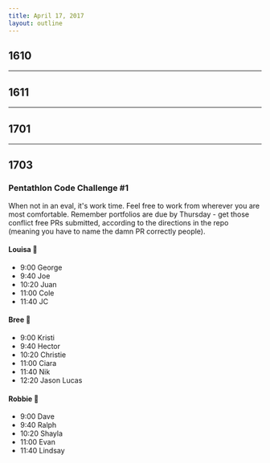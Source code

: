 ```yaml
---
title: April 17, 2017
layout: outline
---
```


## 1610

----------------------------------------------- 

## 1611

-----------------------------------------------

## 1701

-----------------------------------------------

## 1703

### Pentathlon Code Challenge #1
When not in an eval, it's work time. Feel free to work from wherever you are most comfortable. Remember portfolios are due by Thursday - get those conflict free PRs submitted, according to the directions in the repo (meaning you have to name the damn PR correctly people).

#### Louisa :hear_no_evil:

- 9:00 George
- 9:40 Joe
- 10:20 Juan
- 11:00 Cole
- 11:40 JC

#### Bree :see_no_evil:

- 9:00 Kristi
- 9:40 Hector
- 10:20 Christie
- 11:00 Ciara
- 11:40 Nik
- 12:20 Jason Lucas

#### Robbie :speak_no_evil:

- 9:00 Dave
- 9:40 Ralph
- 10:20 Shayla
- 11:00 Evan
- 11:40 Lindsay
